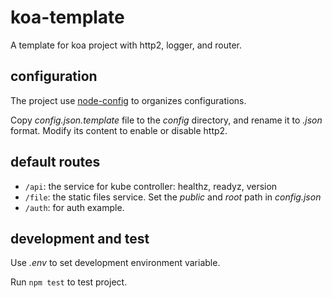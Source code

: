# koa-template

A template for koa project with http2, logger, and router.

## configuration

The project use [node-config](https://github.com/lorenwest/node-config) to organizes configurations.

Copy _config.json.template_ file to the _config_ directory, and rename it to _.json_ format. Modify its content to enable or disable http2.

## default routes

- `/api`: the service for kube controller: healthz, readyz, version
- `/file`: the static files service. Set the *public* and *root* path in *config.json*
- `/auth`: for auth example.

## development and test

Use _.env_ to set development environment variable.

Run `npm test` to test project.
